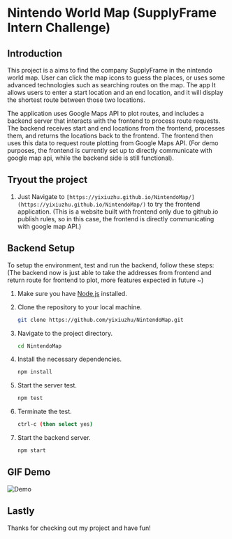 # Nintendo World Map (SupplyFrame Intern Challenge)

## Introduction

This project is a aims to find the company SupplyFrame in the nintendo world map. User can click the map icons to guess the places, or uses some advanced technologies such as searching routes on the map. The app It allows users to enter a start location and an end location, and it will display the shortest route between those two locations.

The application uses Google Maps API to plot routes, and includes a backend server that interacts with the frontend to process route requests. The backend receives start and end locations from the frontend, processes them, and returns the locations back to the frontend. The frontend then uses this data to request route plotting from Google Maps API. (For demo purposes, the frontend is currently set up to directly communicate with google map api, while the backend side is still functional).

## Tryout the project

1. Just Navigate to `[https://yixiuzhu.github.io/NintendoMap/](https://yixiuzhu.github.io/NintendoMap/)` to try the frontend application. (This is a website built with frontend only due to github.io publish rules, so in this case, the frontend is directly communicating with google map API.)

## Backend Setup

To setup the environment, test and run the backend, follow these steps: (The backend now is just able to take the addresses from frontend and return route for frontend to plot, more features expected in future ~)

1. Make sure you have [Node.js](https://nodejs.org/en/download/) installed.

2. Clone the repository to your local machine.

    ```bash
    git clone https://github.com/yixiuzhu/NintendoMap.git
    ```

3. Navigate to the project directory.

    ```bash
    cd NintendoMap
    ```

4. Install the necessary dependencies.

    ```bash
    npm install
    ```

5. Start the server test.

    ```bash
    npm test 
    ```
    
6. Terminate the test.
 
    ```bash
    ctrl-c (then select yes)
    ```

7. Start the backend server. 

    ```bash
    npm start
    ```

## GIF Demo

![Demo](demo/Animation.gif)

## Lastly 

Thanks for checking out my project and have fun!
